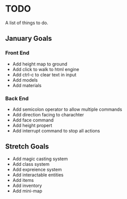 # TODO
A list of things to do.

## January Goals
### Front End
* Add height map to ground
* Add click to walk to html engine
* Add ctrl-c to clear text in input
* Add models
* Add materials

### Back End
* Add semicolon operator to allow multiple commands
* Add direction facing to charachter
* Add face command
* Add height propert
* Add interrupt command to stop all actions

## Stretch Goals
* Add magic casting system
* Add class system
* Add expreience system
* Add interactable entities
* Add items
* Add inventory
* Add mini-map